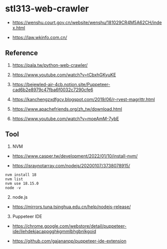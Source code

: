 # stl313-web-crawler

- https://wenshu.court.gov.cn/website/wenshu/181029CR4M5A62CH/index.html

- https://law.wkinfo.com.cn/

## Reference

1. https://pala.tw/python-web-crawler/

2. https://www.youtube.com/watch?v=tCbxhGKyuKE

3. https://bejewled-air-4cb.notion.site/Puppeteer-cad6b2e8979c47fba6f0032c7290cfe6

4. https://kanchengzxdfgcv.blogspot.com/2019/06/r-rvest-magrittr.html

5. https://www.apachefriends.org/zh_tw/download.html

6. https://www.youtube.com/watch?v=moeAmM-7ybE

## Tool

1. NVM

- https://www.casper.tw/development/2022/01/10/install-nvm/

- https://israynotarray.com/nodejs/20200107/3738078915/
 

```
nvm install 18
nvm list
nvm use 18.15.0
node -v
```

2. node.js

- https://mirrors.tuna.tsinghua.edu.cn/help/nodejs-release/


3. Puppeteer IDE

- https://chrome.google.com/webstore/detail/puppeteer-ide/ilehdekjacappgghkgmmlbhgbnlkgoid

- https://github.com/gajananpp/puppeteer-ide-extension

